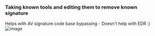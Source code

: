 ### Taking known tools and editing them to remove known signature ###
Helps with AV signature code base bypassing - Doesn't help with EDR :) 
![image](https://github.com/nicbrinkley/Signature-Change/assets/72578931/fc3f05a2-ee72-4fac-a5b1-5b8b0949173c)

